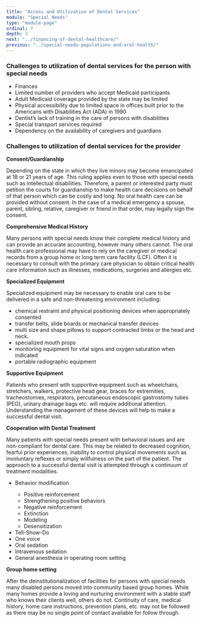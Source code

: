 ```yaml
---
title: "Access and Utilization of Dental Services"
module: "Special Needs"
type: "module-page"
ordinal: 7
depth: 3
next: "../financing-of-dental-healthcare/"
previous: "../special-needs-populations-and-oral-health/"
---
```

<form method="post" action="."><div class="pageblock"><h3>Challenges to utilization of dental services for the person with special needs</h3>
<ul>
<li>Finances </li>
<li>Limited number of providers who accept Medicaid participants</li>
<li>Adult Medicaid coverage provided by the state may be limited</li>
<li>Physical accessibility due to limited space in offices built prior to the Americans with Disabilities Act (ADA) in 1990 </li>
<li>Dentist’s lack of training in the care of persons with disabilities</li>
<li>Special transport services required</li>
<li>Dependency on the availability of caregivers and guardians </li>
</ul>
<h3>Challenges to utilization of dental services for the provider</h3>
<p><strong>Consent/Guardianship</strong></p>
<p>Depending on the state in which they live minors may become emancipated at 18 or 21 years of age. This ruling applies even to those with special needs such as intellectual disabilities. Therefore, a parent or interested party must petition the courts for guardianship to make health care decisions on behalf of that person which can be costly and long. No oral health care can be provided without consent. In the case of a medical emergency a spouse, parent, sibling, relative, caregiver or friend in that order, may legally sign the consent.</p>
<p><strong>Comprehensive Medical History</strong></p>
<p>Many persons with special needs know their complete medical history and can provide an accurate accounting, however many others cannot. The oral health care professional may have to rely on the caregiver or medical records from a group home or long term care facility (LCF). Often it is necessary to consult with the primary care physician to obtain critical health care information such as illnesses, medications, surgeries and allergies etc. </p>
<p><strong>Specialized Equipment</strong></p>
<p>Specialized equipment may be necessary to enable oral care to be delivered in a safe and non-threatening environment including:</p>
<ul>
<li>chemical restraint and physical positioning devices when appropriately consented </li>
<li>transfer belts, slide boards or mechanical transfer devices</li>
<li>multi size and shape pillows to support contracted limbs or the head and neck.</li>
<li>specialized mouth props</li>
<li>monitoring equipment for vital signs and oxygen saturation when indicated</li>
<li>portable radiographic equipment </li>
</ul>
<p><strong>Supportive Equipment</strong></p>
<p>Patients who present with supportive equipment such as wheelchairs, stretchers, walkers, protective head gear, braces for extremities, tracheostomies, respirators, percutaneous endoscopic gastrostomy tubes (PEG), urinary drainage bags etc. will require additional attention. Understanding the management of these devices will help to make a successful dental visit.</p>
<p><strong>Cooperation with Dental Treatment</strong></p>
<p>Many patients with special needs present with behavioral issues and are non-compliant for dental care. This may be related to decreased cognition, fearful prior experiences, inability to control physical movements such as involuntary reflexes or simply willfulness on the part of the patient.  The approach to a successful dental visit is attempted through a continuum of treatment modalities. </p>
</div><div class="pageblock"><ul>
<li>Behavior modification</li>
<ul>
<li>Positive reinforcement</li>
<li>Strengthening positive behaviors</li>
<li>Negative reinforcement</li>
<li>Extinction</li>
<li>Modeling</li>
<li>Desensitization</li>
</ul>
<li>Tell-Show-Do</li>
<li>One voice</li>
<li>Oral sedation</li>
<li>Intravenous sedation</li>
<li>General anesthesia in operating room setting</li>
</ul>
</div><div class="pageblock"><p><strong>Group home setting</strong> </p>
<p>After the deinstitutionalization of facilities for persons with special needs many disabled persons moved into community based group homes. While many homes provide a loving and nurturing environment with a stable staff who knows their clients well, others do not. Continuity of care, medical history, home care instructions, prevention plans, etc. may not be followed as there may be no single point of contact available for follow through. </p>
</div></form>